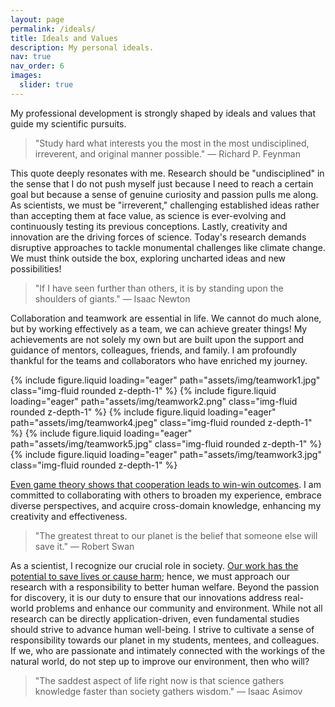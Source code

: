 ```yaml
---
layout: page
permalink: /ideals/
title: Ideals and Values
description: My personal ideals.
nav: true
nav_order: 6
images:
  slider: true
---
```


My professional development is strongly shaped by ideals and values that guide my scientific pursuits.

> "Study hard what interests you the most in the most undisciplined, irreverent, and original manner possible."
> — Richard P. Feynman

This quote deeply resonates with me. Research should be "undisciplined" in the sense that I do not push myself just because I need to reach a certain goal but because a sense of genuine curiosity and passion pulls me along. As scientists, we must be "irreverent," challenging established ideas rather than accepting them at face value, as science is ever-evolving and continuously testing its previous conceptions. Lastly, creativity and innovation are the driving forces of science. Today's research demands disruptive approaches to tackle monumental challenges like climate change. We must think outside the box, exploring uncharted ideas and new possibilities!


> "If I have seen further than others, it is by standing upon the shoulders of giants."
> — Isaac Newton
 
Collaboration and teamwork are essential in life. We cannot do much alone, but by working effectively as a team, we can achieve greater things! My achievements are not solely my own but are built upon the support and guidance of mentors, colleagues, friends, and family. I am profoundly thankful for the teams and collaborators who have enriched my journey. 

<swiper-container keyboard="true" navigation="true" pagination="true" pagination-clickable="true" pagination-dynamic-bullets="true" rewind="true">
  <swiper-slide>{% include figure.liquid loading="eager" path="assets/img/teamwork1.jpg" class="img-fluid rounded z-depth-1" %}</swiper-slide>
  <swiper-slide>{% include figure.liquid loading="eager" path="assets/img/teamwork2.png" class="img-fluid rounded z-depth-1" %}</swiper-slide>
  <swiper-slide>{% include figure.liquid loading="eager" path="assets/img/teamwork4.jpeg" class="img-fluid rounded z-depth-1" %}</swiper-slide>
  <swiper-slide>{% include figure.liquid loading="eager" path="assets/img/teamwork5.jpg" class="img-fluid rounded z-depth-1" %}</swiper-slide>
  <swiper-slide>{% include figure.liquid loading="eager" path="assets/img/teamwork3.jpg" class="img-fluid rounded z-depth-1" %}</swiper-slide>
</swiper-container>

[Even game theory shows that cooperation leads to win-win outcomes](https://www.youtube.com/watch?v=mScpHTIi-kM). I am committed to collaborating with others to broaden my experience, embrace diverse perspectives, and acquire cross-domain knowledge, enhancing my creativity and effectiveness. 


> "The greatest threat to our planet is the belief that someone else will save it."
> — Robert Swan

As a scientist, I recognize our crucial role in society. [Our work has the potential to save lives or cause harm](https://www.youtube.com/watch?v=QQkmJI63ykI); hence, we must approach our research with a responsibility to better human welfare. Beyond the passion for discovery, it is our duty to ensure that our innovations address real-world problems and enhance our community and environment. While not all research can be directly application-driven, even fundamental studies should strive to advance human well-being. I strive to cultivate a sense of responsibility towards our planet in my students, mentees, and colleagues. If we, who are passionate and intimately connected with the workings of the natural world, do not step up to improve our environment, then who will? 

> "The saddest aspect of life right now is that science gathers knowledge faster than society gathers wisdom."
> — Isaac Asimov







